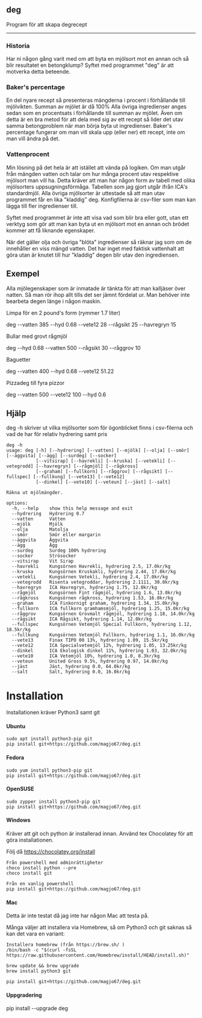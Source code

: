 ## deg
Program för att skapa degrecept

----

### Historia

Har ni någon gång varit med om att byta en mjölsort mot en annan och så blir resultatet en betongklump?
Syftet med programmet "deg" är att motverka detta beteende.

### Baker's percentage

En del nyare recept så presenteras mängderna i procent i förhållande till mjölvikten.
Summan av mjölet är då 100%
Alla övriga ingredienser anges sedan som en procentsats i förhållande till summan av mjölet.
Även om detta är en bra metod för att dela med sig av ett recept så lider det utav samma betongproblem när man börja byta ut ingredienser.
Baker's percentage fungerar om man vill skala upp (eller ner) ett recept, inte om man vill ändra på det.

### Vattenprocent

Min lösning på det hela är att istället att vända på logiken.
Om man utgår från mängden vatten och talar om hur många procent utav respektive mjölsort man vill ha.
Detta kräver att man har någon form av tabell med olika mjölsorters uppsugningsförmåga.
Tabellen som jag gjort utgår ifrån ICA's standardmjöl.
Alla övriga mjölsorter är uttestade så att man utav programmet får en lika "kladdig" deg.
Konfigfilerna är csv-filer som man kan lägga till fler ingredienser till.

Syftet med programmet är inte att visa vad som blir bra eller gott, utan ett verktyg som gör att man kan byta ut en mjölsort mot en annan och brödet kommer att få liknande egenskaper.

När det gäller olja och övriga "blöta" ingredienser så räknar jag som om de innehåller en viss mängd vatten.
Det har inget med faktisk vattenhalt att göra utan är knutet till hur "kladdig" degen blir utav den ingrediensen.

## Exempel

Alla mjölegenskaper som är inmatade är tänkta för att man kalljäser över natten.
Så man rör ihop allt tills det ser jämnt fördelat ur.
Man behöver inte bearbeta degen länge i någon maskin.

Limpa för en 2 pound's form (rymmer 1.7 liter)

deg --vatten 385 --hyd 0.68 --vete12 28 --rågsikt 25 --havregryn 15

Bullar med grovt rågmjöl

deg --hyd 0.68 --vatten 500 --rågsikt 30 --råggrov 10

Baguetter

deg --vatten 400 --hyd 0.68 --vete12 51.22

Pizzadeg till fyra pizzor

deg --vatten 500 --vete12 100 --hyd 0.6

## Hjälp

deg -h skriver ut vilka mjölsorter som för ögonblicket finns i csv-filerna och vad de har för relativ hydrering samt pris

~~~
deg -h
usage: deg [-h] [--hydrering] [--vatten] [--mjölk] [--olja] [--smör] [--äggvita] [--ägg] [--surdeg] [--socker]
           [--vitsirap] [--havrekli] [--kruska] [--vetekli] [--vetegrodd] [--havregryn] [--rågmjöl] [--rågkross]
           [--graham] [--fullkorn] [--råggrov] [--rågsikt] [--fullspec] [--fullkung] [--vete13] [--vete12]
           [--dinkel] [--vete10] [--veteun] [--jäst] [--salt]

Räkna ut mjölmängder.

options:
  -h, --help    show this help message and exit
  --hydrering   Hydrering 0.7
  --vatten      Vatten
  --mjölk       Mjölk
  --olja        Matolja
  --smör        Smör eller margarin
  --äggvita     Äggvita
  --ägg         Ägg
  --surdeg      Surdeg 100% hydrering
  --socker      Strösocker
  --vitsirap    Vit Sirap
  --havrekli    Kungsörnen Havrekli, hydrering 2.5, 17.0kr/kg
  --kruska      Kungsörnen Kruskakli, hydrering 2.44, 17.0kr/kg
  --vetekli     Kungsörnen Vetekli, hydrering 2.4, 17.0kr/kg
  --vetegrodd   Risenta vetegroddar, hydrering 2.1111, 30.0kr/kg
  --havregryn   ICA Havregryn, hydrering 1.75, 12.0kr/kg
  --rågmjöl     Kungsörnen Fint rågmjöl, hydrering 1.6, 13.0kr/kg
  --rågkross    Kungsörnen rågkross, hydrering 1.53, 16.0kr/kg
  --graham      ICA Finkornigt graham, hydrering 1.34, 15.0kr/kg
  --fullkorn    ICA fullkorn gramhamsmjöl, hydrering 1.25, 15.0kr/kg
  --råggrov     Kungsörnen Grovmalt rågmjöl, hydrering 1.18, 14.0kr/kg
  --rågsikt     ICA Rågsikt, hydrering 1.14, 12.0kr/kg
  --fullspec    Kungsörnen Vetemjöl Special Fullkorn, hydrering 1.12, 18.5kr/kg
  --fullkung    Kungsörnen Vetemjöl Fullkorn, hydrering 1.1, 16.0kr/kg
  --vete13      Finax TIPO 00 13%, hydrering 1.09, 15.5kr/kg
  --vete12      ICA Specialvetemjöl 12%, hydrering 1.05, 13.25kr/kg
  --dinkel      ICA Ekologisk dinkel 11%, hydrering 1.03, 32.0kr/kg
  --vete10      ICA Vetemjöl 10%, hydrering 1.0, 8.3kr/kg
  --veteun      United Gross 9.5%, hydrering 0.97, 14.0kr/kg
  --jäst        Jäst, hydrering 0.0, 64.0kr/kg
  --salt        Salt, hydrering 0.0, 16.0kr/kg
~~~

# Installation

Installationen kräver Python3 samt git

#### Ubuntu
~~~
sudo apt install python3-pip git
pip install git+https://github.com/magjo67/deg.git
~~~
#### Fedora
~~~
sudo yum install python3-pip git
pip install git+https://github.com/magjo67/deg.git
~~~
#### OpenSUSE
~~~
sudo zypper install python3-pip git
pip install git+https://github.com/magjo67/deg.git
~~~
#### Windows
Kräver att git och python är installerad innan.
Använd tex Chocolatey för att göra installationen.

Följ då https://chocolatey.org/install

~~~
Från powershell med adminrättigheter
choco install python --pre 
choco install git

Från en vanlig powershell
pip install git+https://github.com/magjo67/deg.git
~~~

#### Mac
Detta är inte testat då jag inte har någon Mac att testa på.

Många väljer att installera via Homebrew, så om Python3 och git saknas så kan det vara en variant:

~~~
Installera homebrew (från https://brew.sh/ )
/bin/bash -c "$(curl -fsSL https://raw.githubusercontent.com/Homebrew/install/HEAD/install.sh)"

brew update && brew upgrade
brew install python3 git

pip install git+https://github.com/magjo67/deg.git
~~~
#### Uppgradering

pip install --upgrade deg

